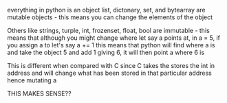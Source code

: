 everything in python is an object
list, dictonary, set, and bytearray are mutable objects - 
       this means you can change the elements of the object

Others like strings, turple, int, frozenset, float, bool are immutable - 
           this means that although you might change where let say a points at, in 
	   a = 5, 
	   if you assign a to let's say
	   a += 1
	   this means that python will find where a is and take the object 5 and add 1 giving 6, 
	   it will then point a where 6 is

This is different when compared with C since C takes the stores the int in address and will change 
  what has been stored in that particular address hence mutating a


  THIS MAKES SENSE??

